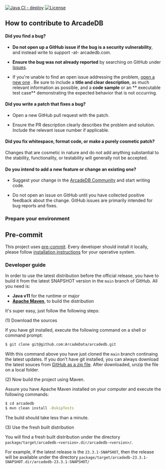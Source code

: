 [![Java CI - deploy](https://github.com/ArcadeData/arcadedb/actions/workflows/mvn-deploy.yml/badge.svg)](https://github.com/ArcadeData/arcadedb/actions/workflows/mvn-deploy.yml)
[![License](https://img.shields.io/github/license/ArcadeData/arcadedb)](https://github.com/ArcadeData/arcadedb)

## How to contribute to ArcadeDB

#### **Did you find a bug?**

* **Do not open up a GitHub issue if the bug is a security vulnerability**, and instead write to support -at- arcadedb.com.

* **Ensure the bug was not already reported** by searching on GitHub under [Issues](https://github.com/ArcadeData/arcadedb/issues).

* If you're unable to find an open issue addressing the problem, [open a new one](https://github.com/ArcadeData/arcadedb/issues/new)
  . Be sure to include a **title and clear description**, as much relevant information as possible, and a **code sample** or an **
  executable test case** demonstrating the expected behavior that is not occurring.

#### **Did you write a patch that fixes a bug?**

* Open a new GitHub pull request with the patch.

* Ensure the PR description clearly describes the problem and solution. Include the relevant issue number if applicable.

#### **Did you fix whitespace, format code, or make a purely cosmetic patch?**

Changes that are cosmetic in nature and do not add anything substantial to the stability, functionality, or testability will
generally not be accepted.

#### **Do you intend to add a new feature or change an existing one?**

* Suggest your change in the [ArcadeDB Community](https://github.com/ArcadeData/arcadedb/discussions) and start writing code.

* Do not open an issue on GitHub until you have collected positive feedback about the change. GitHub issues are primarily intended
  for bug reports and fixes.

### Prepare your environment

## Pre-commit

This project uses [pre-commit](https://pre-commit.com/). Every developer should install it locally, please
follow [installation instructions](https://pre-commit.com/#install) for your operative system.

### Developer guide

In order to use the latest distribution before the official release, you have to build it from the latest SNAPSHOT version in
the `main` branch of GitHub. All you need is:

- **Java v11** for the runtime or major
- [**Apache Maven**](https://maven.apache.org/), to build the distribution

It's super easy, just follow the following steps:

(1) Download the sources

If you have git installed, execute the following command on a shell or command prompt:

```bash
$ git clone git@github.com:ArcadeData/arcadedb.git
```

With this command above you have just cloned the `main` branch continaing the latest updates. If you don't have git installed, you
can always download the latest souces
from [GitHub as a zip file](https://github.com/ArcadeData/arcadedb/archive/refs/heads/main.zip). After downloaded, unzip the file on
a local folder.

(2) Now build the project using Maven.

Assure you have Apache Maven installed on your computer and execute the following commands:

```bash
$ cd arcadedb
$ mvn clean install -DskipTests
```

The build should take less than a minute.

(3) Use the fresh built distribution

You will find a fresh built distribution under the directory `package/target/arcadedb-<version>.dir/arcadedb-<version>/`.

For example, if the latest release is the `23.3.1-SNAPSHOT`, then the release will be available under the
directory `package/target/arcadedb-23.3.1-SNAPSHOT.dir/arcadedb-23.3.1-SNAPSHOT/`
